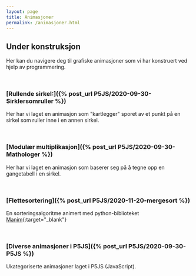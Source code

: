 ```yaml
---
layout: page
title: Animasjoner
permalink: /animasjoner.html
---
```


## **Under konstruksjon**

Her kan du navigere deg til grafiske animasjoner som vi har konstruert ved hjelp av programmering. 

<br>

<!-- Grafiske animasjoner/fremstillinger. a) Læringsformål (sinuskurven, visualisere algoritme, matematikken i fokus) b) «Kule animasjoner» hvor koden er i fokus. -->

<!-- Under har vi lenket til noen animasjoner. Ved å klikke på lenken blir du sendt til en side hvor vi gjennomgår koden som ligger bak. Dette gjør vi steg for steg slik at man kan forstå hvordan koden er bygd opp. -->

### [Rullende sirkel:]({% post_url P5JS/2020-09-30-Sirklersomruller %})
Her har vi laget en animasjon som "kartlegger" sporet av et punkt på en sirkel som ruller inne i en annen sirkel.

<br>


### [Modulær multiplikasjon]({% post_url P5JS/2020-09-30-Mathologer %}) 
Her har vi laget en animasjon som baserer seg på å tegne opp en gangetabell i en sirkel.

<br>

### [Flettesortering]({% post_url P5JS/2020-11-20-mergesort %})
En sorteringsalgoritme animert med python-biblioteket [Manim](https://www.manim.community/){:target="_blank"}

<br>

### [Diverse animasjoner i P5JS]({% post_url P5JS/2020-09-30-P5JS %})
Ukategoriserte animasjoner laget i P5JS (JavaScript).

<br>